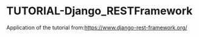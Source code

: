 # TUTORIAL-Django_RESTFramework
Application of the tutorial from:https://www.django-rest-framework.org/
